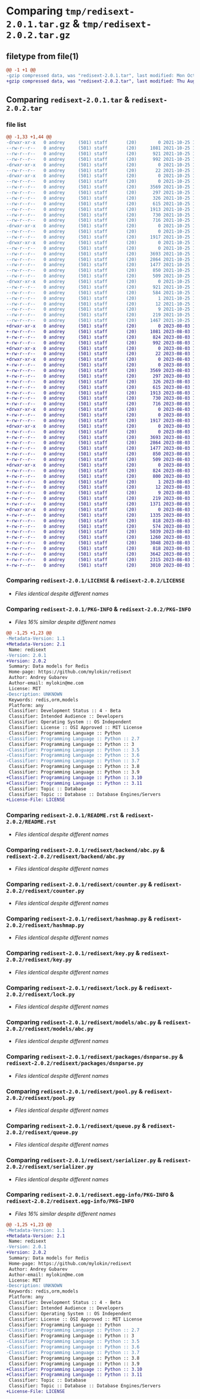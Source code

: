 # Comparing `tmp/redisext-2.0.1.tar.gz` & `tmp/redisext-2.0.2.tar.gz`

## filetype from file(1)

```diff
@@ -1 +1 @@
-gzip compressed data, was "redisext-2.0.1.tar", last modified: Mon Oct 25 14:42:13 2021, max compression
+gzip compressed data, was "redisext-2.0.2.tar", last modified: Thu Aug  3 13:52:45 2023, max compression
```

## Comparing `redisext-2.0.1.tar` & `redisext-2.0.2.tar`

### file list

```diff
@@ -1,33 +1,44 @@
-drwxr-xr-x   0 andrey     (501) staff       (20)        0 2021-10-25 14:42:13.644785 redisext-2.0.1/
--rw-r--r--   0 andrey     (501) staff       (20)     1081 2021-10-25 14:29:59.000000 redisext-2.0.1/LICENSE
--rw-r--r--   0 andrey     (501) staff       (20)      921 2021-10-25 14:42:13.644872 redisext-2.0.1/PKG-INFO
--rw-r--r--   0 andrey     (501) staff       (20)      992 2021-10-25 14:39:04.000000 redisext-2.0.1/README.rst
-drwxr-xr-x   0 andrey     (501) staff       (20)        0 2021-10-25 14:42:13.643226 redisext-2.0.1/redisext/
--rw-r--r--   0 andrey     (501) staff       (20)       22 2021-10-25 14:41:42.000000 redisext-2.0.1/redisext/__init__.py
-drwxr-xr-x   0 andrey     (501) staff       (20)        0 2021-10-25 14:42:13.644260 redisext-2.0.1/redisext/backend/
--rw-r--r--   0 andrey     (501) staff       (20)        0 2021-10-25 14:29:59.000000 redisext-2.0.1/redisext/backend/__init__.py
--rw-r--r--   0 andrey     (501) staff       (20)     3569 2021-10-25 14:39:04.000000 redisext-2.0.1/redisext/backend/abc.py
--rw-r--r--   0 andrey     (501) staff       (20)      297 2021-10-25 14:29:59.000000 redisext-2.0.1/redisext/backend/redis.py
--rw-r--r--   0 andrey     (501) staff       (20)      326 2021-10-25 14:29:59.000000 redisext-2.0.1/redisext/backend/rmredis.py
--rw-r--r--   0 andrey     (501) staff       (20)      615 2021-10-25 14:29:59.000000 redisext-2.0.1/redisext/counter.py
--rw-r--r--   0 andrey     (501) staff       (20)     1913 2021-10-25 14:29:59.000000 redisext-2.0.1/redisext/hashmap.py
--rw-r--r--   0 andrey     (501) staff       (20)      730 2021-10-25 14:29:59.000000 redisext-2.0.1/redisext/key.py
--rw-r--r--   0 andrey     (501) staff       (20)      716 2021-10-25 14:29:59.000000 redisext-2.0.1/redisext/lock.py
-drwxr-xr-x   0 andrey     (501) staff       (20)        0 2021-10-25 14:42:13.644443 redisext-2.0.1/redisext/models/
--rw-r--r--   0 andrey     (501) staff       (20)        0 2021-10-25 14:29:59.000000 redisext-2.0.1/redisext/models/__init__.py
--rw-r--r--   0 andrey     (501) staff       (20)     1917 2021-10-25 14:29:59.000000 redisext-2.0.1/redisext/models/abc.py
-drwxr-xr-x   0 andrey     (501) staff       (20)        0 2021-10-25 14:42:13.644630 redisext-2.0.1/redisext/packages/
--rw-r--r--   0 andrey     (501) staff       (20)        0 2021-10-25 14:29:59.000000 redisext-2.0.1/redisext/packages/__init__.py
--rw-r--r--   0 andrey     (501) staff       (20)     3693 2021-10-25 14:39:04.000000 redisext-2.0.1/redisext/packages/dsnparse.py
--rw-r--r--   0 andrey     (501) staff       (20)     2864 2021-10-25 14:39:04.000000 redisext-2.0.1/redisext/pool.py
--rw-r--r--   0 andrey     (501) staff       (20)     1477 2021-10-25 14:39:04.000000 redisext-2.0.1/redisext/queue.py
--rw-r--r--   0 andrey     (501) staff       (20)      850 2021-10-25 14:29:59.000000 redisext-2.0.1/redisext/serializer.py
--rw-r--r--   0 andrey     (501) staff       (20)      509 2021-10-25 14:29:59.000000 redisext-2.0.1/redisext/stack.py
-drwxr-xr-x   0 andrey     (501) staff       (20)        0 2021-10-25 14:42:13.643830 redisext-2.0.1/redisext.egg-info/
--rw-r--r--   0 andrey     (501) staff       (20)      921 2021-10-25 14:42:13.000000 redisext-2.0.1/redisext.egg-info/PKG-INFO
--rw-r--r--   0 andrey     (501) staff       (20)      584 2021-10-25 14:42:13.000000 redisext-2.0.1/redisext.egg-info/SOURCES.txt
--rw-r--r--   0 andrey     (501) staff       (20)        1 2021-10-25 14:42:13.000000 redisext-2.0.1/redisext.egg-info/dependency_links.txt
--rw-r--r--   0 andrey     (501) staff       (20)       12 2021-10-25 14:42:13.000000 redisext-2.0.1/redisext.egg-info/requires.txt
--rw-r--r--   0 andrey     (501) staff       (20)        9 2021-10-25 14:42:13.000000 redisext-2.0.1/redisext.egg-info/top_level.txt
--rw-r--r--   0 andrey     (501) staff       (20)      219 2021-10-25 14:42:13.645149 redisext-2.0.1/setup.cfg
--rw-r--r--   0 andrey     (501) staff       (20)     1467 2021-10-25 14:39:04.000000 redisext-2.0.1/setup.py
+drwxr-xr-x   0 andrey     (501) staff       (20)        0 2023-08-03 13:52:45.049649 redisext-2.0.2/
+-rw-r--r--   0 andrey     (501) staff       (20)     1081 2023-08-03 13:43:17.000000 redisext-2.0.2/LICENSE
+-rw-r--r--   0 andrey     (501) staff       (20)      824 2023-08-03 13:52:45.049709 redisext-2.0.2/PKG-INFO
+-rw-r--r--   0 andrey     (501) staff       (20)      992 2023-08-03 13:43:17.000000 redisext-2.0.2/README.rst
+drwxr-xr-x   0 andrey     (501) staff       (20)        0 2023-08-03 13:52:45.045335 redisext-2.0.2/redisext/
+-rw-r--r--   0 andrey     (501) staff       (20)       22 2023-08-03 13:43:17.000000 redisext-2.0.2/redisext/__init__.py
+drwxr-xr-x   0 andrey     (501) staff       (20)        0 2023-08-03 13:52:45.047035 redisext-2.0.2/redisext/backend/
+-rw-r--r--   0 andrey     (501) staff       (20)        0 2023-08-03 13:43:17.000000 redisext-2.0.2/redisext/backend/__init__.py
+-rw-r--r--   0 andrey     (501) staff       (20)     3569 2023-08-03 13:43:17.000000 redisext-2.0.2/redisext/backend/abc.py
+-rw-r--r--   0 andrey     (501) staff       (20)      297 2023-08-03 13:43:17.000000 redisext-2.0.2/redisext/backend/redis.py
+-rw-r--r--   0 andrey     (501) staff       (20)      326 2023-08-03 13:43:17.000000 redisext-2.0.2/redisext/backend/rmredis.py
+-rw-r--r--   0 andrey     (501) staff       (20)      615 2023-08-03 13:43:17.000000 redisext-2.0.2/redisext/counter.py
+-rw-r--r--   0 andrey     (501) staff       (20)     1913 2023-08-03 13:43:17.000000 redisext-2.0.2/redisext/hashmap.py
+-rw-r--r--   0 andrey     (501) staff       (20)      730 2023-08-03 13:43:17.000000 redisext-2.0.2/redisext/key.py
+-rw-r--r--   0 andrey     (501) staff       (20)      716 2023-08-03 13:43:17.000000 redisext-2.0.2/redisext/lock.py
+drwxr-xr-x   0 andrey     (501) staff       (20)        0 2023-08-03 13:52:45.047363 redisext-2.0.2/redisext/models/
+-rw-r--r--   0 andrey     (501) staff       (20)        0 2023-08-03 13:43:17.000000 redisext-2.0.2/redisext/models/__init__.py
+-rw-r--r--   0 andrey     (501) staff       (20)     1917 2023-08-03 13:43:17.000000 redisext-2.0.2/redisext/models/abc.py
+drwxr-xr-x   0 andrey     (501) staff       (20)        0 2023-08-03 13:52:45.047687 redisext-2.0.2/redisext/packages/
+-rw-r--r--   0 andrey     (501) staff       (20)        0 2023-08-03 13:43:17.000000 redisext-2.0.2/redisext/packages/__init__.py
+-rw-r--r--   0 andrey     (501) staff       (20)     3693 2023-08-03 13:43:17.000000 redisext-2.0.2/redisext/packages/dsnparse.py
+-rw-r--r--   0 andrey     (501) staff       (20)     2864 2023-08-03 13:43:17.000000 redisext-2.0.2/redisext/pool.py
+-rw-r--r--   0 andrey     (501) staff       (20)     1477 2023-08-03 13:43:17.000000 redisext-2.0.2/redisext/queue.py
+-rw-r--r--   0 andrey     (501) staff       (20)      850 2023-08-03 13:43:17.000000 redisext-2.0.2/redisext/serializer.py
+-rw-r--r--   0 andrey     (501) staff       (20)      509 2023-08-03 13:43:17.000000 redisext-2.0.2/redisext/stack.py
+drwxr-xr-x   0 andrey     (501) staff       (20)        0 2023-08-03 13:52:45.046325 redisext-2.0.2/redisext.egg-info/
+-rw-r--r--   0 andrey     (501) staff       (20)      824 2023-08-03 13:52:45.000000 redisext-2.0.2/redisext.egg-info/PKG-INFO
+-rw-r--r--   0 andrey     (501) staff       (20)      800 2023-08-03 13:52:45.000000 redisext-2.0.2/redisext.egg-info/SOURCES.txt
+-rw-r--r--   0 andrey     (501) staff       (20)        1 2023-08-03 13:52:45.000000 redisext-2.0.2/redisext.egg-info/dependency_links.txt
+-rw-r--r--   0 andrey     (501) staff       (20)       12 2023-08-03 13:52:45.000000 redisext-2.0.2/redisext.egg-info/requires.txt
+-rw-r--r--   0 andrey     (501) staff       (20)        9 2023-08-03 13:52:45.000000 redisext-2.0.2/redisext.egg-info/top_level.txt
+-rw-r--r--   0 andrey     (501) staff       (20)      219 2023-08-03 13:52:45.049965 redisext-2.0.2/setup.cfg
+-rw-r--r--   0 andrey     (501) staff       (20)     1371 2023-08-03 13:43:17.000000 redisext-2.0.2/setup.py
+drwxr-xr-x   0 andrey     (501) staff       (20)        0 2023-08-03 13:52:45.049520 redisext-2.0.2/tests/
+-rw-r--r--   0 andrey     (501) staff       (20)     1335 2023-08-03 13:43:17.000000 redisext-2.0.2/tests/test_client.py
+-rw-r--r--   0 andrey     (501) staff       (20)      818 2023-08-03 13:43:17.000000 redisext-2.0.2/tests/test_counter.py
+-rw-r--r--   0 andrey     (501) staff       (20)      574 2023-08-03 13:43:17.000000 redisext-2.0.2/tests/test_dsn_connection.py
+-rw-r--r--   0 andrey     (501) staff       (20)     5039 2023-08-03 13:43:17.000000 redisext-2.0.2/tests/test_dsnparse.py
+-rw-r--r--   0 andrey     (501) staff       (20)     1260 2023-08-03 13:43:17.000000 redisext-2.0.2/tests/test_expire.py
+-rw-r--r--   0 andrey     (501) staff       (20)     3048 2023-08-03 13:43:17.000000 redisext-2.0.2/tests/test_hashmap.py
+-rw-r--r--   0 andrey     (501) staff       (20)      818 2023-08-03 13:43:17.000000 redisext-2.0.2/tests/test_lock.py
+-rw-r--r--   0 andrey     (501) staff       (20)     3642 2023-08-03 13:43:17.000000 redisext-2.0.2/tests/test_pool.py
+-rw-r--r--   0 andrey     (501) staff       (20)     2315 2023-08-03 13:43:17.000000 redisext-2.0.2/tests/test_queue.py
+-rw-r--r--   0 andrey     (501) staff       (20)     3010 2023-08-03 13:43:17.000000 redisext-2.0.2/tests/test_stack.py
```

### Comparing `redisext-2.0.1/LICENSE` & `redisext-2.0.2/LICENSE`

 * *Files identical despite different names*

### Comparing `redisext-2.0.1/PKG-INFO` & `redisext-2.0.2/PKG-INFO`

 * *Files 16% similar despite different names*

```diff
@@ -1,25 +1,23 @@
-Metadata-Version: 1.1
+Metadata-Version: 2.1
 Name: redisext
-Version: 2.0.1
+Version: 2.0.2
 Summary: Data models for Redis
 Home-page: https://github.com/mylokin/redisext
 Author: Andrey Gubarev
 Author-email: mylokin@me.com
 License: MIT
-Description: UNKNOWN
 Keywords: redis,orm,models
 Platform: any
 Classifier: Development Status :: 4 - Beta
 Classifier: Intended Audience :: Developers
 Classifier: Operating System :: OS Independent
 Classifier: License :: OSI Approved :: MIT License
 Classifier: Programming Language :: Python
-Classifier: Programming Language :: Python :: 2.7
 Classifier: Programming Language :: Python :: 3
-Classifier: Programming Language :: Python :: 3.5
-Classifier: Programming Language :: Python :: 3.6
-Classifier: Programming Language :: Python :: 3.7
 Classifier: Programming Language :: Python :: 3.8
 Classifier: Programming Language :: Python :: 3.9
+Classifier: Programming Language :: Python :: 3.10
+Classifier: Programming Language :: Python :: 3.11
 Classifier: Topic :: Database
 Classifier: Topic :: Database :: Database Engines/Servers
+License-File: LICENSE
```

### Comparing `redisext-2.0.1/README.rst` & `redisext-2.0.2/README.rst`

 * *Files identical despite different names*

### Comparing `redisext-2.0.1/redisext/backend/abc.py` & `redisext-2.0.2/redisext/backend/abc.py`

 * *Files identical despite different names*

### Comparing `redisext-2.0.1/redisext/counter.py` & `redisext-2.0.2/redisext/counter.py`

 * *Files identical despite different names*

### Comparing `redisext-2.0.1/redisext/hashmap.py` & `redisext-2.0.2/redisext/hashmap.py`

 * *Files identical despite different names*

### Comparing `redisext-2.0.1/redisext/key.py` & `redisext-2.0.2/redisext/key.py`

 * *Files identical despite different names*

### Comparing `redisext-2.0.1/redisext/lock.py` & `redisext-2.0.2/redisext/lock.py`

 * *Files identical despite different names*

### Comparing `redisext-2.0.1/redisext/models/abc.py` & `redisext-2.0.2/redisext/models/abc.py`

 * *Files identical despite different names*

### Comparing `redisext-2.0.1/redisext/packages/dsnparse.py` & `redisext-2.0.2/redisext/packages/dsnparse.py`

 * *Files identical despite different names*

### Comparing `redisext-2.0.1/redisext/pool.py` & `redisext-2.0.2/redisext/pool.py`

 * *Files identical despite different names*

### Comparing `redisext-2.0.1/redisext/queue.py` & `redisext-2.0.2/redisext/queue.py`

 * *Files identical despite different names*

### Comparing `redisext-2.0.1/redisext/serializer.py` & `redisext-2.0.2/redisext/serializer.py`

 * *Files identical despite different names*

### Comparing `redisext-2.0.1/redisext.egg-info/PKG-INFO` & `redisext-2.0.2/redisext.egg-info/PKG-INFO`

 * *Files 16% similar despite different names*

```diff
@@ -1,25 +1,23 @@
-Metadata-Version: 1.1
+Metadata-Version: 2.1
 Name: redisext
-Version: 2.0.1
+Version: 2.0.2
 Summary: Data models for Redis
 Home-page: https://github.com/mylokin/redisext
 Author: Andrey Gubarev
 Author-email: mylokin@me.com
 License: MIT
-Description: UNKNOWN
 Keywords: redis,orm,models
 Platform: any
 Classifier: Development Status :: 4 - Beta
 Classifier: Intended Audience :: Developers
 Classifier: Operating System :: OS Independent
 Classifier: License :: OSI Approved :: MIT License
 Classifier: Programming Language :: Python
-Classifier: Programming Language :: Python :: 2.7
 Classifier: Programming Language :: Python :: 3
-Classifier: Programming Language :: Python :: 3.5
-Classifier: Programming Language :: Python :: 3.6
-Classifier: Programming Language :: Python :: 3.7
 Classifier: Programming Language :: Python :: 3.8
 Classifier: Programming Language :: Python :: 3.9
+Classifier: Programming Language :: Python :: 3.10
+Classifier: Programming Language :: Python :: 3.11
 Classifier: Topic :: Database
 Classifier: Topic :: Database :: Database Engines/Servers
+License-File: LICENSE
```

